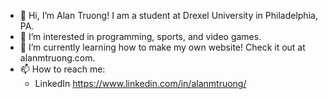 - 👋 Hi, I’m Alan Truong! I am a student at Drexel University in Philadelphia, PA.
- 👀 I’m interested in programming, sports, and video games.
- 🌱 I’m currently learning how to make my own website! Check it out at alanmtruong.com.
- 📫 How to reach me:
  - LinkedIn https://www.linkedin.com/in/alanmtruong/


